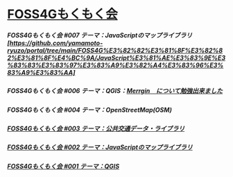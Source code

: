# [FOSS4Gもくもく会](https://www.osgeo.jp/)
##### FOSS4Gもくもく会 #007 テーマ：JavaScriptのマップライブラリ[https://github.com/yamamoto-ryuzo/portal/tree/main/FOSS4G%E3%82%82%E3%81%8F%E3%82%82%E3%81%8F%E4%BC%9A/JavaScript%E3%81%AE%E3%83%9E%E3%83%83%E3%83%97%E3%83%A9%E3%82%A4%E3%83%96%E3%83%A9%E3%83%AA]
##### FOSS4Gもくもく会 #006 テーマ：QGIS：[Merrgin　について勉強出来ました](https://github.com/yamamoto-ryuzo/portal/blob/main/FOSS4G%E3%82%82%E3%81%8F%E3%82%82%E3%81%8F%E4%BC%9A/Mergin%20Maps/readme.md)
##### FOSS4Gもくもく会 #004 テーマ：OpenStreetMap(OSM)  
##### [FOSS4Gもくもく会 #003 テーマ：公共交通データ・ライブラリ](https://github.com/yamamoto-ryuzo/portal/issues/3)
##### [FOSS4Gもくもく会 #002 テーマ：JavaScriptのマップライブラリ](https://yamamoto-ryuzo.github.io/openlayers-map/) 
##### [FOSS4Gもくもく会 #001 テーマ：QGIS](https://github.com/yamamoto-ryuzo/yr-qgis-portable-launcher2/issues/2)  
